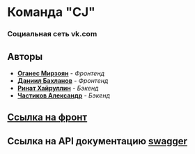 # Команда "CJ"
### Социальная сеть vk.com

## Авторы
- [**Оганес Мирзоян**](https://github.com/senago) - *Фронтенд*
- [**Даниил Бахланов**](https://github.com/Similization) - *Фронтенд*
- [**Ринат Хайруллин**](https://github.com/rinatkh) - *Бэкенд*
- [**Частиков Александр**](https://github.com/papazloynt) - *Бэкенд*


## [Cсылка на фронт](https://github.com/frontend-park-mail-ru/2022_1_CJ/tree/master)

## Ссылка на API документацию [swagger](https://app.swaggerhub.com/apis/papazloynt/projectCJ/1.0.0-oas3)


